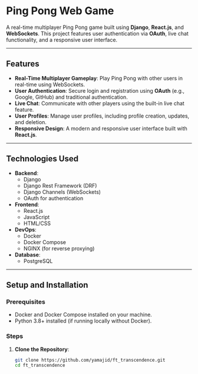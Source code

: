 # Ping Pong Web Game

A real-time multiplayer Ping Pong game built using **Django**, **React.js**, and **WebSockets**. This project features user authentication via **OAuth**, live chat functionality, and a responsive user interface.


---

## Features
- **Real-Time Multiplayer Gameplay**: Play Ping Pong with other users in real-time using WebSockets.
- **User Authentication**: Secure login and registration using **OAuth** (e.g., Google, GitHub) and traditional authentication.
- **Live Chat**: Communicate with other players using the built-in live chat feature.
- **User Profiles**: Manage user profiles, including profile creation, updates, and deletion.
- **Responsive Design**: A modern and responsive user interface built with **React.js**.

---

## Technologies Used
- **Backend**:
  - Django
  - Django Rest Framework (DRF)
  - Django Channels (WebSockets)
  - OAuth for authentication
- **Frontend**:
  - React.js
  - JavaScript
  - HTML/CSS
- **DevOps**:
  - Docker
  - Docker Compose
  - NGINX (for reverse proxying)
- **Database**:
  - PostgreSQL

---

## Setup and Installation

### Prerequisites
- Docker and Docker Compose installed on your machine.
- Python 3.8+ installed (if running locally without Docker).

### Steps
1. **Clone the Repository**:
   ```bash
   git clone https://github.com/yamajid/ft_transcendence.git
   cd ft_transcendence
   
